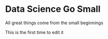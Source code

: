 # Data Science Go Small

All great things come from the small beginnings

This is the first time to edit it 
